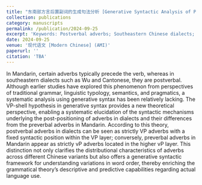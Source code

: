 ```yaml
---
title: "东南部方言后置副词的生成句法分析 [Generative Syntactic Analysis of Postverbal Adverbs in Southeastern Chinese Dialects]"
collection: publications
category: manuscripts
permalink: /publication/2024-09-25
excerpt: 'Keywords: Postverbal adverbs; Southeastern Chinese dialects; Generative syntax; Adverb distribution'
date: 2024-09-25
venue: '现代语文 [Modern Chinese] (AMI)'
paperurl: ''
citation: 'TBA'
---
```


In Mandarin, certain adverbs typically precede the verb, whereas in southeastern dialects such as Wu and Cantonese, they are postverbal. Although earlier studies have explored this phenomenon from perspectives of traditional grammar, linguistic typology, semantics, and pragmatics, a systematic analysis using generative syntax has been relatively lacking. The VP-shell hypothesis in generative syntax provides a new theoretical perspective, enabling a systematic elucidation of the syntactic mechanisms underlying the post-positioning of adverbs in dialects and their differences from the preverbal adverbs in Mandarin. According to this theory, postverbal adverbs in dialects can be seen as strictly VP adverbs with a fixed syntactic position within the VP layer; conversely, preverbal adverbs in Mandarin appear as strictly vP adverbs located in the higher vP layer. This distinction not only clarifies the distributional characteristics of adverbs across different Chinese variants but also offers a generative syntactic framework for understanding variations in word order, thereby enriching the grammatical theory’s descriptive and predictive capabilities regarding actual language use.
